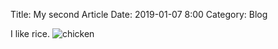 Title: My second Article
Date: 2019-01-07 8:00
Category: Blog

I like rice.
![chicken](https://static01.nyt.com/images/2018/02/21/dining/00RICEGUIDE8/00RICEGUIDE8-threeByTwoMediumAt2X.jpg)